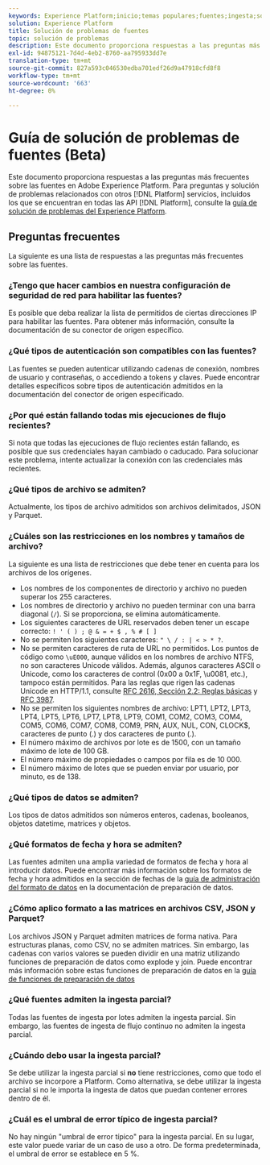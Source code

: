 ```yaml
---
keywords: Experience Platform;inicio;temas populares;fuentes;ingesta;solución de problemas;fuentes;solución de problemas;fuentes preguntas frecuentes;faq;conectores de origen;conector de origen;preguntas frecuentes de conectores de origen;solución de problemas de conectores de origen;
solution: Experience Platform
title: Solución de problemas de fuentes
topic: solución de problemas
description: Este documento proporciona respuestas a las preguntas más frecuentes sobre las fuentes en Adobe Experience Platform.
exl-id: 94875121-7d4d-4eb2-8760-aa795933dd7e
translation-type: tm+mt
source-git-commit: 827a593c046530edba701edf26d9a47918cfd8f8
workflow-type: tm+mt
source-wordcount: '663'
ht-degree: 0%

---
```


# Guía de solución de problemas de fuentes (Beta)

Este documento proporciona respuestas a las preguntas más frecuentes sobre las fuentes en Adobe Experience Platform. Para preguntas y solución de problemas relacionados con otros [!DNL Platform] servicios, incluidos los que se encuentran en todas las API [!DNL Platform], consulte la [guía de solución de problemas del Experience Platform](../landing/troubleshooting.md).

## Preguntas frecuentes

La siguiente es una lista de respuestas a las preguntas más frecuentes sobre las fuentes.

### ¿Tengo que hacer cambios en nuestra configuración de seguridad de red para habilitar las fuentes?

Es posible que deba realizar la lista de permitidos de ciertas direcciones IP para habilitar las fuentes. Para obtener más información, consulte la documentación de su conector de origen específico.

### ¿Qué tipos de autenticación son compatibles con las fuentes?

Las fuentes se pueden autenticar utilizando cadenas de conexión, nombres de usuario y contraseñas, o accediendo a tokens y claves. Puede encontrar detalles específicos sobre tipos de autenticación admitidos en la documentación del conector de origen especificado.

### ¿Por qué están fallando todas mis ejecuciones de flujo recientes?

Si nota que todas las ejecuciones de flujo recientes están fallando, es posible que sus credenciales hayan cambiado o caducado. Para solucionar este problema, intente actualizar la conexión con las credenciales más recientes.

### ¿Qué tipos de archivo se admiten?

Actualmente, los tipos de archivo admitidos son archivos delimitados, JSON y Parquet.

### ¿Cuáles son las restricciones en los nombres y tamaños de archivo?

La siguiente es una lista de restricciones que debe tener en cuenta para los archivos de los orígenes.

- Los nombres de los componentes de directorio y archivo no pueden superar los 255 caracteres.
- Los nombres de directorio y archivo no pueden terminar con una barra diagonal (`/`). Si se proporciona, se elimina automáticamente.
- Los siguientes caracteres de URL reservados deben tener un escape correcto: `! ' ( ) ; @ & = + $ , % # [ ]`
- No se permiten los siguientes caracteres: `" \ / : | < > * ?`.
- No se permiten caracteres de ruta de URL no permitidos. Los puntos de código como `\uE000`, aunque válidos en los nombres de archivo NTFS, no son caracteres Unicode válidos. Además, algunos caracteres ASCII o Unicode, como los caracteres de control (0x00 a 0x1F, \u0081, etc.), tampoco están permitidos. Para las reglas que rigen las cadenas Unicode en HTTP/1.1, consulte [RFC 2616, Sección 2.2: Reglas básicas](https://www.ietf.org/rfc/rfc2616.txt) y [RFC 3987](https://www.ietf.org/rfc/rfc3987.txt).
- No se permiten los siguientes nombres de archivo: LPT1, LPT2, LPT3, LPT4, LPT5, LPT6, LPT7, LPT8, LPT9, COM1, COM2, COM3, COM4, COM5, COM6, COM7, COM8, COM9, PRN, AUX, NUL, CON, CLOCK$, caracteres de punto (.) y dos caracteres de punto (.).
- El número máximo de archivos por lote es de 1500, con un tamaño máximo de lote de 100 GB.
- El número máximo de propiedades o campos por fila es de 10 000.
- El número máximo de lotes que se pueden enviar por usuario, por minuto, es de 138.

### ¿Qué tipos de datos se admiten?

Los tipos de datos admitidos son números enteros, cadenas, booleanos, objetos datetime, matrices y objetos.

### ¿Qué formatos de fecha y hora se admiten?

Las fuentes admiten una amplia variedad de formatos de fecha y hora al introducir datos. Puede encontrar más información sobre los formatos de fecha y hora admitidos en la sección de fechas de la [guía de administración del formato de datos](../data-prep/data-handling.md#dates) en la documentación de preparación de datos.

### ¿Cómo aplico formato a las matrices en archivos CSV, JSON y Parquet?

Los archivos JSON y Parquet admiten matrices de forma nativa. Para estructuras planas, como CSV, no se admiten matrices. Sin embargo, las cadenas con varios valores se pueden dividir en una matriz utilizando funciones de preparación de datos como explode y join. Puede encontrar más información sobre estas funciones de preparación de datos en la [guía de funciones de preparación de datos](../data-prep/functions.md#string)

### ¿Qué fuentes admiten la ingesta parcial?

Todas las fuentes de ingesta por lotes admiten la ingesta parcial. Sin embargo, las fuentes de ingesta de flujo continuo no admiten la ingesta parcial.

### ¿Cuándo debo usar la ingesta parcial?

Se debe utilizar la ingesta parcial si **no** tiene restricciones, como que todo el archivo se incorpore a Platform. Como alternativa, se debe utilizar la ingesta parcial si no le importa la ingesta de datos que puedan contener errores dentro de él.

### ¿Cuál es el umbral de error típico de ingesta parcial?

No hay ningún &quot;umbral de error típico&quot; para la ingesta parcial. En su lugar, este valor puede variar de un caso de uso a otro. De forma predeterminada, el umbral de error se establece en 5 %.
